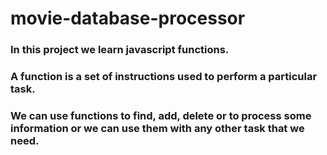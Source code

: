 # movie-database-processor

### In this project we learn javascript functions. 
### A function is a set of instructions used to perform a particular task.
### We can use functions to find, add, delete or to process some information or we can use them with any other task that we need.